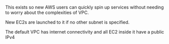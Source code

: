 This exists so new AWS users can quickly spin up services without needing to worry about the complexities of VPC.

New EC2s are launched to it if no other subnet is specified.

The default VPC has internet connectivity and all EC2 inside it have a public IPv4

